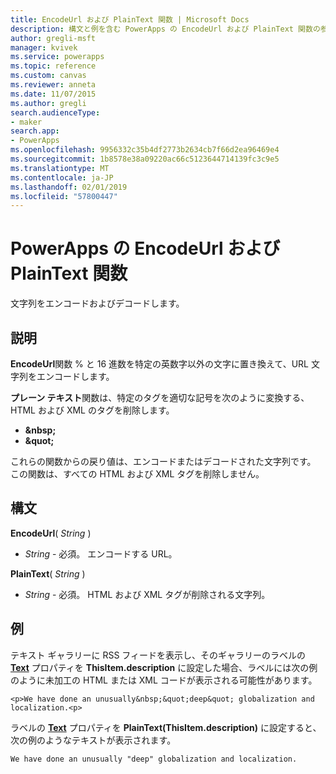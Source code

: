 ```yaml
---
title: EncodeUrl および PlainText 関数 | Microsoft Docs
description: 構文と例を含む PowerApps の EncodeUrl および PlainText 関数の参照情報
author: gregli-msft
manager: kvivek
ms.service: powerapps
ms.topic: reference
ms.custom: canvas
ms.reviewer: anneta
ms.date: 11/07/2015
ms.author: gregli
search.audienceType:
- maker
search.app:
- PowerApps
ms.openlocfilehash: 9956332c35b4df2773b2634cb7f66d2ea96469e4
ms.sourcegitcommit: 1b8578e38a09220ac66c5123644714139fc3c9e5
ms.translationtype: MT
ms.contentlocale: ja-JP
ms.lasthandoff: 02/01/2019
ms.locfileid: "57800447"
---
```

# <a name="encodeurl-and-plaintext-functions-in-powerapps"></a>PowerApps の EncodeUrl および PlainText 関数
文字列をエンコードおよびデコードします。

## <a name="description"></a>説明
**EncodeUrl**関数 % と 16 進数を特定の英数字以外の文字に置き換えて、URL 文字列をエンコードします。  

**プレーン テキスト**関数は、特定のタグを適切な記号を次のように変換する、HTML および XML のタグを削除します。

* **&amp;nbsp;**
* **&amp;quot;**

これらの関数からの戻り値は、エンコードまたはデコードされた文字列です。 この関数は、すべての HTML および XML タグを削除しません。 

## <a name="syntax"></a>構文
**EncodeUrl**( *String* )

* *String* - 必須。  エンコードする URL。

**PlainText**( *String* )

* *String* - 必須。 HTML および XML タグが削除される文字列。

## <a name="examples"></a>例
テキスト ギャラリーに RSS フィードを表示し、そのギャラリーのラベルの **[Text](../controls/properties-core.md)** プロパティを **ThisItem.description** に設定した場合、ラベルには次の例のように未加工の HTML または XML コードが表示される可能性があります。

    <p>We have done an unusually&nbsp;&quot;deep&quot; globalization and localization.<p>

ラベルの **[Text](../controls/properties-core.md)** プロパティを **PlainText(ThisItem.description)** に設定すると、次の例のようなテキストが表示されます。

    We have done an unusually "deep" globalization and localization.
